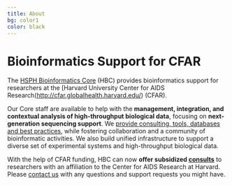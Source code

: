 ```yaml
---
title: About
bg: color1
color: black
---
```


# Bioinformatics Support for CFAR

The [HSPH Bioinformatics Core](https://hsphbio.ghost.io/) (HBC) provides bioinformatics support for researchers at the [Harvard University Center for AIDS Research(http://cfar.globalhealth.harvard.edu/) (CFAR). 

Our Core staff are available to help with the **management, integration, and contextual analysis of high-throughput biological data**, focusing on **next-generation sequencing support**. We [provide consulting, tools, databases and best practices](#services), while fostering collaboration and a community of bioinformatic activities. We also build unified infrastructure to support a diverse set of experimental systems and high-throughput biological data.

With the help of CFAR funding, HBC can now **offer subsidized [consults](#fees)** to researchers with an affiliation to the Center for AIDS Research at Harvard. Please [contact us](#contact) with any questions and support requests you might have.
